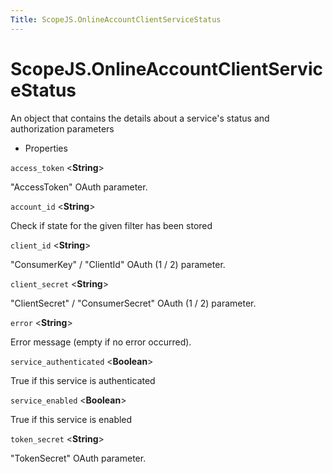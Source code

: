 ```yaml
---
Title: ScopeJS.OnlineAccountClientServiceStatus
---
```


# ScopeJS.OnlineAccountClientServiceStatus

<p>An object that contains the details about a service's status and authorization parameters</p>
<ul>
<li>Properties</li>
</ul>
<div>
<code>access_token</code> &lt;<strong>String</strong>&gt;<br>
<p>&quot;AccessToken&quot; OAuth parameter.</p>
<code>account_id</code> &lt;<strong>String</strong>&gt;<br>
<p>Check if state for the given filter has been stored</p>
<code>client_id</code> &lt;<strong>String</strong>&gt;<br>
<p>&quot;ConsumerKey&quot; / &quot;ClientId&quot; OAuth (1 / 2) parameter.</p>
<code>client_secret</code> &lt;<strong>String</strong>&gt;<br>
<p>&quot;ClientSecret&quot; / &quot;ConsumerSecret&quot; OAuth (1 / 2) parameter.</p>
<code>error</code> &lt;<strong>String</strong>&gt;<br>
<p>Error message (empty if no error occurred).</p>
<code>service_authenticated</code> &lt;<strong>Boolean</strong>&gt;<br>
<p>True if this service is authenticated</p>
<code>service_enabled</code> &lt;<strong>Boolean</strong>&gt;<br>
<p>True if this service is enabled</p>
<code>token_secret</code> &lt;<strong>String</strong>&gt;<br>
<p>&quot;TokenSecret&quot; OAuth parameter.</p>
